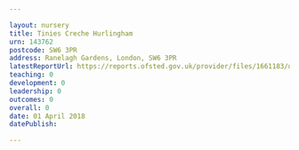 ```yaml
---

layout: nursery
title: Tinies Creche Hurlingham
urn: 143762
postcode: SW6 3PR
address: Ranelagh Gardens, London, SW6 3PR
latestReportUrl: https://reports.ofsted.gov.uk/provider/files/1661183/urn/143762.pdf
teaching: 0
development: 0
leadership: 0
outcomes: 0
overall: 0
date: 01 April 2018 
datePublish: 

---
```


